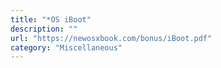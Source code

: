 ```yaml
---
title: "*OS iBoot"
description: ""
url: "https://newosxbook.com/bonus/iBoot.pdf"
category: "Miscellaneous"
---
```

